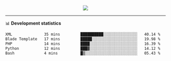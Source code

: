 <h3 align="center">
  <a href="https://github.com/hwalker928">
      <img src="https://github-profile-trophy.vercel.app/?username=hwalker928&no-bg=true&no-frame=true">
  </a>
</h3>


<hr>

📊 **Development statistics**

<!--START_SECTION:waka-->

```txt
XML              35 mins         ██████████░░░░░░░░░░░░░░░   40.14 %
Blade Template   17 mins         █████░░░░░░░░░░░░░░░░░░░░   19.98 %
PHP              14 mins         ████░░░░░░░░░░░░░░░░░░░░░   16.39 %
Python           12 mins         ███▓░░░░░░░░░░░░░░░░░░░░░   14.12 %
Bash             4 mins          █▒░░░░░░░░░░░░░░░░░░░░░░░   05.43 %
```

<!--END_SECTION:waka-->
